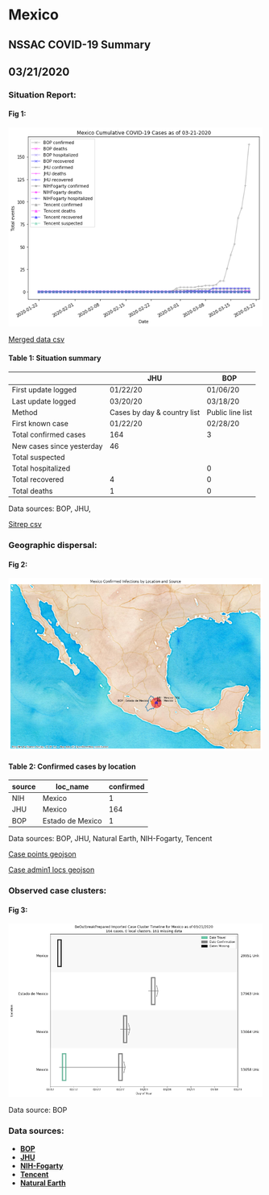 # Mexico
## NSSAC COVID-19 Summary
## 03/21/2020



### Situation Report:
#### Fig 1:
![Mexico cases](../merged_histories/Mexico_merged_histories.png)

[Merged data csv](https://github.com/SchlittDataSci/SchlittDataSci.github.io/blob/master/data/tables/Mexico_merged_daily.csv)

#### Table 1: Situation summary


|                           | JHU                         | BOP              |
|---------------------------|-----------------------------|------------------|
| First update logged       | 01/22/20                    | 01/06/20         |
| Last update logged        | 03/20/20                    | 03/18/20         |
| Method                    | Cases by day & country list | Public line list |
| First known case          | 01/22/20                    | 02/28/20         |
| Total confirmed cases     | 164                         | 3                |
| New cases since yesterday | 46                          |                  |
| Total suspected           |                             |                  |
| Total hospitalized        |                             | 0                |
| Total recovered           | 4                           | 0                |
| Total deaths              | 1                           | 0                |

Data sources: BOP, JHU, 


[Sitrep csv](https://github.com/SchlittDataSci/SchlittDataSci.github.io/blob/master/data/tables/Mexico_sitrep.csv)

### Geographic dispersal:
#### Fig 2:
![Mexico mapped](../case_locs/Mexico_case_locs.png)

#### Table 2: Confirmed cases by location


| source   | loc_name         |   confirmed |
|----------|------------------|-------------|
| NIH      | Mexico           |           1 |
| JHU      | Mexico           |         164 |
| BOP      | Estado de Mexico |           1 |

Data sources: BOP, JHU, Natural Earth, NIH-Fogarty, Tencent


[Case points geojson](https://github.com/SchlittDataSci/SchlittDataSci.github.io/blob/master/data/shapes/Mexico_case_locs.geojson)

[Case admin1 locs geojson](https://github.com/SchlittDataSci/SchlittDataSci.github.io/blob/master/data/shapes/Mexico_admin1_locs.geojson)

### Observed case clusters:
#### Fig 3:
![Mexico cases](../cluster_analysis/Mexico_imported_cases_BOP.png)



Data source: BOP


### Data sources:
* **[BOP](https://github.com/beoutbreakprepared/nCoV2019)**
* **[JHU](https://github.com/CSSEGISandData/COVID-19)** 
* **[NIH-Fogarty](https://docs.google.com/spreadsheets/d/1jS24DjSPVWa4iuxuD4OAXrE3QeI8c9BC1hSlqr-NMiU/edit#gid=1187587451)** 
* **[Tencent](https://news.qq.com/zt2020/page/feiyan.htm)**
* **[Natural Earth](https://www.naturalearthdata.com/forums/forum/natural-earth-map-data/cultural-vectors/admin-1-states-provinces-and-their-boundaries/)**

<!-- Global site tag (gtag.js) - Google Analytics -->
<script async src="https://www.googletagmanager.com/gtag/js?id=UA-158816269-1"></script>
<script>
  window.dataLayer = window.dataLayer || [];
  function gtag(){dataLayer.push(arguments);}
  gtag('js', new Date());

  gtag('config', 'UA-158816269-1');
</script>